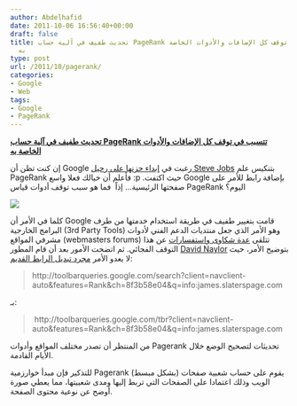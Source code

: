 ```yaml
---
author: Abdelhafid
date: 2011-10-06 16:56:40+00:00
draft: false
title: تحديث طفيف في آلية حساب PageRank تتسبب في توقف كل الإضافات والأدوات الخاصة
  به
type: post
url: /2011/10/pagerank/
categories:
- Google
- Web
tags:
- Google
- PageRank
---
```


[**تحديث طفيف في آلية حساب PageRank تتسبب في توقف كل الإضافات والأدوات الخاصة به**](http://www.it-scoop.com/2011/10/pagerank/)




إن كنت تظن أن Google رغبت في [إبداء حزنها على رحيل Steve Jobs](http://www.it-scoop.com/2011/10/apple-steve-jobs-passed-away/) بتنكيس علم PageRank فأعلم أن خيالك فعلا واسع :p .حيث اكتفت Google بإضافة رابط للأمر على صفحتها الرئيسية... إذاً  فما هو سبب توقف أدوات قياس PageRank اليوم؟




[![](http://www.it-scoop.com/wp-content/uploads/2011/10/google-pagerank.jpg)
](http://www.it-scoop.com/2011/10/pagerank/)




كلما في الأمر أن Google قامت بتغيير طفيف في طريقة استخدام خدمتها من طرف البرامج الخارجية (3rd Party Tools) وهو الأمر الذي جعل منتديات الدعم الفني لأدوات مشرفي المواقع (webmasters forums) تتلقى [عدة شكاوى واستفسارات](http://www.google.com/support/forum/p/Webmasters/thread?tid=68599e90797521cc&hl=en) عن هذا التوقف الفجائي. ثم اتضحت الأمور بعد أن قام المطور [David Naylor](http://www.davidnaylor.co.uk/pages/who-we-are.html) بتوضيح الأمر، حيث لا يعدو الأمر [مجرد تبديل الرابط القديم](http://www.davidnaylor.co.uk/has-google-disabled-pagerank-no.html):





<blockquote>http://toolbarqueries.google.com/search?client=navclient-auto&features=Rank&ch=8f3b58e04&q=info:james.slaterspage.com</blockquote>




بـ:





<blockquote> http://toolbarqueries.google.com/tbr?client=navclient-auto&features=Rank&ch=8f3b58e04&q=info:james.slaterspage.com</blockquote>




من المنتظر أن تصدر مختلف المواقع وأدوات Pagerank تحديثات لتصحيح الوضع خلال الأيام القادمة.




للتذكير فإن مبدأ خوارزمية Pagerank (بشكل مبسط) يقوم على حساب شعبية صفحات الويب وذلك اعتمادا على الصفحات التي تربط إليها ومدى شعبيتها، مما يعطي صورة أوضح عن نوعية محتوى الصفحة.
